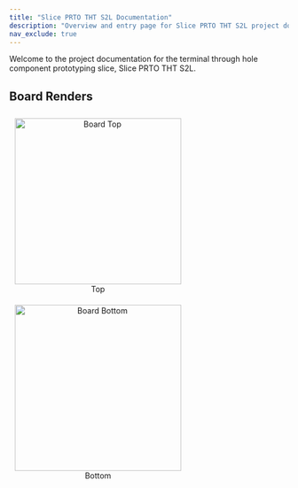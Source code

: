 ```yaml
---
title: "Slice PRTO THT S2L Documentation"
description: "Overview and entry page for Slice PRTO THT S2L project documentation."
nav_exclude: true
---
```


Welcome to the project documentation for the terminal through hole component prototyping slice, Slice PRTO THT S2L.

## Board Renders

<figure style="display:inline-block; text-align:center; margin:10px;">
  <img src="{{ '/assets/boards/board_top.png' | relative_url }}" alt="Board Top" width="300">
  <figcaption>Top</figcaption>
</figure>

<figure style="display:inline-block; text-align:center; margin:10px;">
  <img src="{{ '/assets/boards/board_bottom.png' | relative_url }}" alt="Board Bottom" width="300">
  <figcaption>Bottom</figcaption>
</figure>
